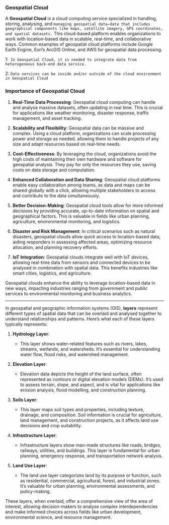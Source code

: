### Geospatial Cloud

A **Geospatial Cloud** is a cloud computing service specialized in handling, storing, analysing, and `managing geospatial data—data that includes geographical components like maps, satellite imagery, GPS coordinates, and spatial datasets.` This cloud-based platform enables organizations to work with location-based data in scalable, real-time, and collaborative ways. Common examples of geospatial cloud platforms include Google Earth Engine, Esri’s ArcGIS Online, and AWS for geospatial data processing.

1:` In Geospatial Cloud, it is needed to integrate data from heterogeneous back-end data service.`

2: `Data services can be inside and/or outside of the cloud environment in Geospatial Cloud`



### Importance of Geospatial Cloud

1. **Real-Time Data Processing**: Geospatial cloud computing can handle and analyse massive datasets, often updating in real time. This is crucial for applications like weather monitoring, disaster response, traffic management, and asset tracking.

2. **Scalability and Flexibility**: Geospatial data can be massive and complex. Using a cloud platform, organizations can scale processing power and storage as needed, allowing them to handle projects of any size and adapt resources based on real-time needs.

3. **Cost-Effectiveness**: By leveraging the cloud, organizations avoid the high costs of maintaining their own hardware and software for geospatial analysis. They pay for only the resources they use, saving costs on data storage and computation.

4. **Enhanced Collaboration and Data Sharing**: Geospatial cloud platforms enable easy collaboration among teams, as data and maps can be shared globally with a click, allowing multiple stakeholders to access and contribute to the data simultaneously.

5. **Better Decision-Making**: Geospatial cloud tools allow for more informed decisions by providing accurate, up-to-date information on spatial and geographical factors. This is valuable in fields like urban planning, agriculture, environmental monitoring, and logistics.

6. **Disaster and Risk Management**: In critical scenarios such as natural disasters, geospatial clouds allow quick access to location-based data, aiding responders in assessing affected areas, optimizing resource allocation, and planning recovery efforts.

7. **IoT Integration**: Geospatial clouds integrate well with IoT devices, allowing real-time data from sensors and connected devices to be analysed in combination with spatial data. This benefits industries like smart cities, logistics, and agriculture. 

Geospatial clouds enhance the ability to leverage location-based data in new ways, impacting industries ranging from government and public services to environmental monitoring and business analytics.




----


In geospatial and geographic information systems (GIS), **layers** represent different types of spatial data that can be overlaid and analysed together to understand relationships and patterns. Here’s what each of these layers typically represents:

1. **Hydrology Layer**:
   - This layer shows water-related features such as rivers, lakes, streams, wetlands, and watersheds. It’s essential for understanding water flow, flood risks, and watershed management.

2. **Elevation Layer**:
   - Elevation data depicts the height of the land surface, often represented as contours or digital elevation models (DEMs). It’s used to assess terrain, slope, and aspect, and is vital for applications like erosion analysis, flood modelling, and construction planning.

3. **Soils Layer**:
   - This layer maps soil types and properties, including texture, drainage, and composition. Soil information is crucial for agriculture, land management, and construction projects, as it affects land use decisions and crop suitability.

4. **Infrastructure Layer**:
   - Infrastructure layers show man-made structures like roads, bridges, railways, utilities, and buildings. This layer is fundamental for urban planning, emergency response, and transportation network analysis.

5. **Land Use Layer**:
   - The land use layer categorizes land by its purpose or function, such as residential, commercial, agricultural, forest, and industrial zones. It’s valuable for urban planning, environmental assessments, and policy-making.

These layers, when overlaid, offer a comprehensive view of the area of interest, allowing decision-makers to analyse complex interdependencies and make informed choices across fields like urban development, environmental science, and resource management.
